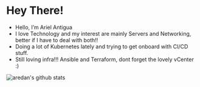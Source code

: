 # Hey There!

- Hello, I’m Ariel Antigua
- I love Technology and my interest are mainly Servers and Networking, better if I have to deal with both!!
- Doing a lot of Kubernetes lately and trying to get onboard with CI/CD stuff.
- Still loving infra!!! Ansible and Terraform, dont forget the lovely vCenter :)

![aredan's github stats](https://github-readme-stats.vercel.app/api?username=aredan&theme=react&show_icons=true)
